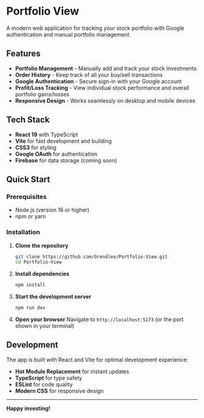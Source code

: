 # Portfolio View

A modern web application for tracking your stock portfolio with Google authentication and manual portfolio management.

## Features

- **Portfolio Management** - Manually add and track your stock investments
- **Order History** - Keep track of all your buy/sell transactions
- **Google Authentication** - Secure sign-in with your Google account
- **Profit/Loss Tracking** - View individual stock performance and overall portfolio gains/losses
- **Responsive Design** - Works seamlessly on desktop and mobile devices

## Tech Stack

- **React 19** with TypeScript
- **Vite** for fast development and building
- **CSS3** for styling
- **Google OAuth** for authentication
- **Firebase** for data storage (coming soon)

## Quick Start

### Prerequisites
- Node.js (version 16 or higher)
- npm or yarn

### Installation

1. **Clone the repository**
   ```bash
   git clone https://github.com/Grendlee/Portfolio-View.git
   cd Portfolio-View
   ```

2. **Install dependencies**
   ```bash
   npm install
   ```

3. **Start the development server**
   ```bash
   npm run dev
   ```

4. **Open your browser**
   Navigate to `http://localhost:5173` (or the port shown in your terminal)


## Development

The app is built with React and Vite for optimal development experience:
- **Hot Module Replacement** for instant updates
- **TypeScript** for type safety
- **ESLint** for code quality
- **Modern CSS** for responsive design

---

**Happy investing!**
